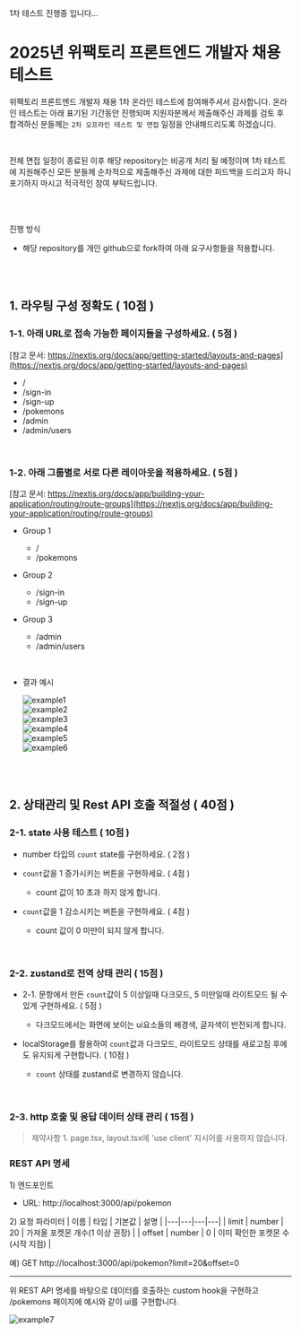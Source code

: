 1차 테스트 진행중 입니다...

# 2025년 위팩토리 프론트엔드 개발자 채용 테스트

위팩토리 프론트엔드 개발자 채용 1차 온라인 테스트에 참여해주셔서 감사합니다.
온라인 테스트는 아래 표기된 기간동안 진행되며 지원자분께서 제출해주신 과제를 검토 후 합격하신 분들께는 `2차 오프라인 테스트 및 면접` 일정을 안내해드리도록 하겠습니다.

<br />

전체 면접 일정이 종료된 이후 해당 repository는 비공개 처리 될 예정이며 1차 테스트에 지원해주신 모든 분들께 순차적으로 제출해주신 과제에 대한 피드백을 드리고자 하니 포기하지 마시고 적극적인 참여 부탁드립니다.

<br />
<br />

진행 방식

- 해당 repository를 개인 github으로 fork하여 아래 요구사항들을 적용합니다.

<br />
<br />

## 1. 라우팅 구성 정확도 ( 10점 )

### 1-1. 아래 URL로 접속 가능한 페이지들을 구성하세요. ( 5점 )

[참고 문서: https://nextjs.org/docs/app/getting-started/layouts-and-pages](https://nextjs.org/docs/app/getting-started/layouts-and-pages)

- /
- /sign-in
- /sign-up
- /pokemons
- /admin
- /admin/users

<br />

### 1-2. 아래 그룹별로 서로 다른 레이아웃을 적용하세요. ( 5점 )

[참고 문서: https://nextjs.org/docs/app/building-your-application/routing/route-groups](https://nextjs.org/docs/app/building-your-application/routing/route-groups)

- Group 1
  - /
  - /pokemons
- Group 2
  - /sign-in
  - /sign-up
- Group 3

  - /admin
  - /admin/users

<br />

- 결과 예시

  ![example1](public/example1.png) <br />
  ![example2](public/example2.png) <br />
  ![example3](public/example3.png) <br />
  ![example4](public/example4.png) <br />
  ![example5](public/example5.png) <br />
  ![example6](public/example6.png)

<br />
<br />

## 2. 상태관리 및 Rest API 호출 적절성 ( 40점 )

### 2-1. state 사용 테스트 ( 10점 )

- number 타입의 `count` state를 구현하세요. ( 2점 )

- `count`값을 1 증가시키는 버튼을 구현하세요. ( 4점 )

  - count 값이 10 초과 하지 않게 합니다.

- `count`값을 1 감소시키는 버튼을 구현하세요. ( 4점 )
  - count 값이 0 미만이 되지 않게 합니다.

<br />

### 2-2. zustand로 전역 상태 관리 ( 15점 )

- 2-1. 문항에서 만든 `count`값이 5 이상일때 다크모드, 5 미만일때 라이트모드 될 수 있게 구현하세요. ( 5점 )

  - 다크모드에서는 화면에 보이는 ui요소들의 배경색, 글자색이 반전되게 합니다.

- localStorage를 활용하여 `count`값과 다크모드, 라이트모드 상태를 새로고침 후에도 유지되게 구현합니다. ( 10점 )
  - `count` 상태를 zustand로 변경하지 않습니다.

<br />

### 2-3. http 호출 및 응답 데이터 상태 관리 ( 15점 )

> 제약사항 1. page.tsx, layout.tsx에 'use client' 지시어를 사용하지 않습니다.

### REST API 명세

1\) 엔드포인트

- URL: http://localhost:3000/api/pokemon

2\) 요청 파라미터
| 이름 | 타입 | 기본값 | 설명 |
|---|---|---|---|
| limit | number | 20 | 가져올 포켓몬 개수(1 이상 권장) |
| offset | number | 0 | 이미 확인한 포켓몬 수(시작 지점) |

예\) GET http://localhost:3000/api/pokemon?limit=20&offset=0

---

위 REST API 명세를 바탕으로 데이터를 호출하는 custom hook을 구현하고 /pokemons 페이지에 예시와 같이 ui를 구현합니다.

![example7](public/example7.png)
